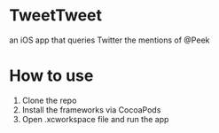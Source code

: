 # TweetTweet
an iOS app that queries Twitter the mentions of @Peek


# How to use
<ol>
  <li>Clone the repo</li>
  <li>Install the frameworks via CocoaPods</li>
  <li>Open .xcworkspace file and run the app</li>
